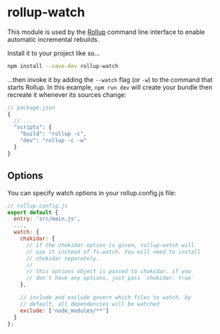 # rollup-watch

This module is used by the [Rollup](https://rollupjs.org) command line interface to enable automatic incremental rebuilds.

Install it to your project like so...

```bash
npm install --save-dev rollup-watch
```

...then invoke it by adding the `--watch` flag (or `-w`) to the command that starts Rollup. In this example, `npm run dev` will create your bundle then recreate it whenever its sources change:

```js
// package.json
{
  // ...
  "scripts": {
    "build": "rollup -c",
    "dev": "rollup -c -w"
  }
}
```


## Options

You can specify watch options in your rollup.config.js file:

```js
// rollup.config.js
export default {
  entry: 'src/main.js',
  ...,
  watch: {
    chokidar: {
      // if the chokidar option is given, rollup-watch will
      // use it instead of fs.watch. You will need to install
      // chokidar separately.
      //
      // this options object is passed to chokidar. if you
      // don't have any options, just pass `chokidar: true`
    },

    // include and exclude govern which files to watch. by
    // default, all dependencies will be watched
    exclude: ['node_modules/**']
  }
};
```